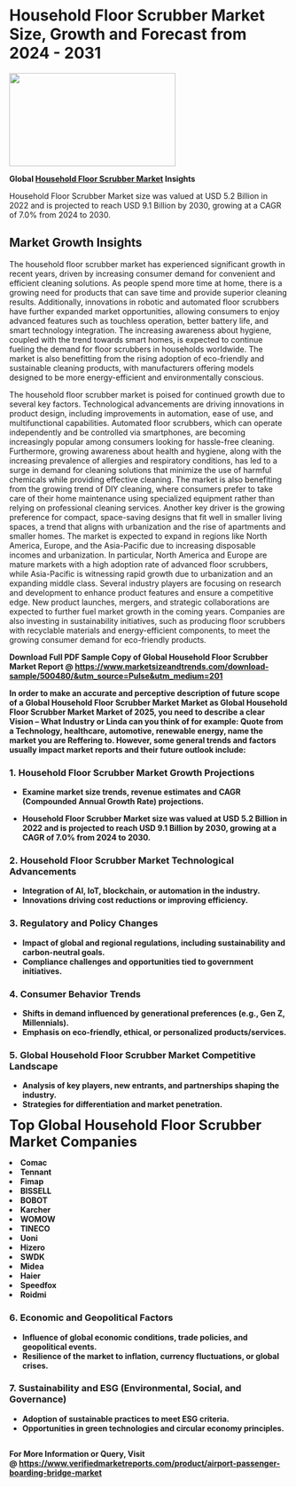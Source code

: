 <H1>Household Floor Scrubber Market Size, Growth and Forecast from 2024 - 2031</H1><img class="aligncenter size-medium wp-image-584254" src="https://thirdeyenews.in/wp-content/uploads/2024/09/Global-Market-Research-300x168.jpeg" alt="" width="300" height="168" /><p><strong>Global&nbsp;<a href="https://www.marketsizeandtrends.com/download-sample/500480/&amp;utm_source=Pulse&amp;utm_medium=201">Household Floor Scrubber Market</a> Insights</strong></p><p>Household Floor Scrubber Market size was valued at USD 5.2 Billion in 2022 and is projected to reach USD 9.1 Billion by 2030, growing at a CAGR of 7.0% from 2024 to 2030.</p><p><h2>Market Growth Insights</h2> <p>The household floor scrubber market has experienced significant growth in recent years, driven by increasing consumer demand for convenient and efficient cleaning solutions. As people spend more time at home, there is a growing need for products that can save time and provide superior cleaning results. Additionally, innovations in robotic and automated floor scrubbers have further expanded market opportunities, allowing consumers to enjoy advanced features such as touchless operation, better battery life, and smart technology integration. The increasing awareness about hygiene, coupled with the trend towards smart homes, is expected to continue fueling the demand for floor scrubbers in households worldwide. The market is also benefitting from the rising adoption of eco-friendly and sustainable cleaning products, with manufacturers offering models designed to be more energy-efficient and environmentally conscious.</p> <p><strong></strong></p> <p>The household floor scrubber market is poised for continued growth due to several key factors. Technological advancements are driving innovations in product design, including improvements in automation, ease of use, and multifunctional capabilities. Automated floor scrubbers, which can operate independently and be controlled via smartphones, are becoming increasingly popular among consumers looking for hassle-free cleaning. Furthermore, growing awareness about health and hygiene, along with the increasing prevalence of allergies and respiratory conditions, has led to a surge in demand for cleaning solutions that minimize the use of harmful chemicals while providing effective cleaning. The market is also benefiting from the growing trend of DIY cleaning, where consumers prefer to take care of their home maintenance using specialized equipment rather than relying on professional cleaning services. Another key driver is the growing preference for compact, space-saving designs that fit well in smaller living spaces, a trend that aligns with urbanization and the rise of apartments and smaller homes. The market is expected to expand in regions like North America, Europe, and the Asia-Pacific due to increasing disposable incomes and urbanization. In particular, North America and Europe are mature markets with a high adoption rate of advanced floor scrubbers, while Asia-Pacific is witnessing rapid growth due to urbanization and an expanding middle class. Several industry players are focusing on research and development to enhance product features and ensure a competitive edge. New product launches, mergers, and strategic collaborations are expected to further fuel market growth in the coming years. Companies are also investing in sustainability initiatives, such as producing floor scrubbers with recyclable materials and energy-efficient components, to meet the growing consumer demand for eco-friendly products.</p> <p><strong></p><p><span class=""><strong>Download Full PDF Sample Copy of Global Household Floor Scrubber Market Report</strong> @ <a href="https://www.marketsizeandtrends.com/download-sample/500480/&amp;utm_source=Pulse&amp;utm_medium=201" target="_blank">https://www.marketsizeandtrends.com/download-sample/500480/&amp;utm_source=Pulse&amp;utm_medium=201</a></span></p><p>In order to make an accurate and perceptive description of future scope of a Global&nbsp;Household Floor Scrubber Market Market as Global&nbsp;Household Floor Scrubber Market Market of 2025, you need to describe a clear Vision &ndash; What Industry or Linda can you think of for example: Quote from a Technology, healthcare, automotive, renewable energy, name the market you are Reffering to. However, some general trends and factors usually impact market reports and their future outlook include:</p><h3>1.&nbsp;<strong>Household Floor Scrubber Market Growth Projections</strong></h3><ul><li>Examine market size trends, revenue estimates and CAGR (Compounded Annual Growth Rate) projections.</li><li><p>Household Floor Scrubber Market size was valued at USD 5.2 Billion in 2022 and is projected to reach USD 9.1 Billion by 2030, growing at a CAGR of 7.0% from 2024 to 2030.</p></li></ul><h3>2.&nbsp;<strong>Household Floor Scrubber Market Technological Advancements</strong></h3><ul><li>Integration of AI, IoT, blockchain, or automation in the industry.</li><li>Innovations driving cost reductions or improving efficiency.</li></ul><h3>3.&nbsp;<strong>Regulatory and Policy Changes</strong></h3><ul><li>Impact of global and regional regulations, including sustainability and carbon-neutral goals.</li><li>Compliance challenges and opportunities tied to government initiatives.</li></ul><h3>4.&nbsp;<strong>Consumer Behavior Trends</strong></h3><ul><li>Shifts in demand influenced by generational preferences (e.g., Gen Z, Millennials).</li><li>Emphasis on eco-friendly, ethical, or personalized products/services.</li></ul><h3>5.&nbsp;<strong>Global Household Floor Scrubber Market Competitive Landscape</strong></h3><ul><li>Analysis of key players, new entrants, and partnerships shaping the industry.</li><li>Strategies for differentiation and market penetration.</li></ul><p data-pm-slice="1 1 []"><span style="color: inherit; font-family: inherit; font-size: 25px;">Top Global Household Floor Scrubber Market Companies</span></p><div class="" data-test-id=""><p><li>Comac</li><li> Tennant</li><li> Fimap</li><li> BISSELL</li><li> BOBOT</li><li> Karcher</li><li> WOMOW</li><li> TINECO</li><li> Uoni</li><li> Hizero</li><li> SWDK</li><li> Midea</li><li> Haier</li><li> Speedfox</li><li> Roidmi</li></p></div><h3>6.&nbsp;<strong>Economic and Geopolitical Factors</strong></h3><ul><li>Influence of global economic conditions, trade policies, and geopolitical events.</li><li>Resilience of the market to inflation, currency fluctuations, or global crises.</li></ul><h3>7.&nbsp;<strong>Sustainability and ESG (Environmental, Social, and Governance)</strong></h3><ul><li>Adoption of sustainable practices to meet ESG criteria.</li><li>Opportunities in green technologies and circular economy principles.</li></ul><h2><strong style="font-size: 14px;">For More Information or Query, Visit @&nbsp;</strong><a style="background-color: #ffffff; font-size: 14px;" href="https://www.marketsizeandtrends.com/report/household-floor-scrubber-market/" target="_blank">https://www.verifiedmarketreports.com/product/airport-passenger-boarding-bridge-market</a></h2>
